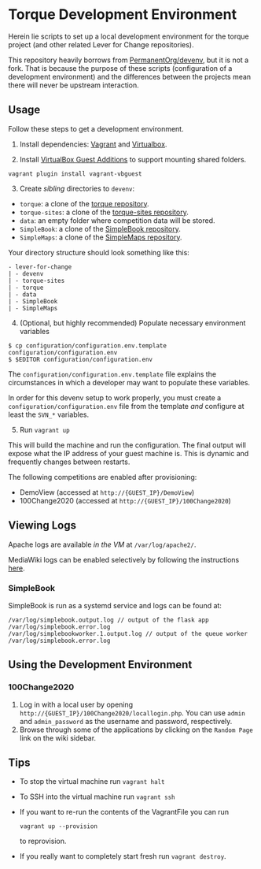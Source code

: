 # Torque Development Environment

Herein lie scripts to set up a local development environment for the torque project (and other related Lever for Change repositories).

This repository heavily borrows from [PermanentOrg/devenv](https://github.com/PermanentOrg/devenv), but it is not a fork. That is because the purpose of these scripts (configuration of a development environment) and the differences between the projects mean there will never be upstream interaction.

## Usage
Follow these steps to get a development environment.

1. Install dependencies: [Vagrant](https://www.vagrantup.com/downloads) and [Virtualbox](https://www.virtualbox.org/wiki/Downloads).

2. Install [VirtualBox Guest Additions](https://www.virtualbox.org/manual/ch04.html) to support mounting shared folders.

```
vagrant plugin install vagrant-vbguest
```

3. Create *sibling* directories to `devenv`:

* `torque`: a clone of the [torque repository](https://github.com/OpenTechStrategies/torque).
* `torque-sites`: a clone of the [torque-sites repository](https://github.com/OpenTechStrategies/torque-sites).
* `data`: an empty folder where competition data will be stored.
* `SimpleBook`: a clone of the [SimpleBook repository](https://github.com/OpenTechStrategies/SimpleBook).
* `SimpleMaps`: a clone of the [SimpleMaps repository](https://github.com/OpenTechStrategies/SimpleMaps).

Your directory structure should look something like this:
```
- lever-for-change
| - devenv
| - torque-sites
| - torque
| - data
| - SimpleBook
| - SimpleMaps
```

4. (Optional, but highly recommended) Populate necessary environment variables

```
$ cp configuration/configuration.env.template configuration/configuration.env
$ $EDITOR configuration/configuration.env
```

The `configuration/configuration.env.template` file explains the circumstances in which a developer may want to populate these variables.

In order for this devenv setup to work properly, you must create a `configuration/configuration.env` file from the template _and_ configure at least the `SVN_*` variables.

5. Run `vagrant up`

This will build the machine and run the configuration. The final output will expose what the IP address of your guest machine is. This is dynamic and frequently changes between restarts.

The following competitions are enabled after provisioning:

* DemoView (accessed at `http://{GUEST_IP}/DemoView`)
* 100Change2020 (accessed at `http://{GUEST_IP}/100Change2020`)

## Viewing Logs

Apache logs are available _in the VM_ at `/var/log/apache2/`.

MediaWiki logs can be enabled selectively by following the instructions [here](https://www.mediawiki.org/wiki/Manual:How_to_debug).

### SimpleBook

SimpleBook is run as a systemd service and logs can be found at:

```
/var/log/simplebook.output.log // output of the flask app
/var/log/simplebook.error.log
/var/log/simplebookworker.1.output.log // output of the queue worker
/var/log/simplebook.error.log
```

## Using the Development Environment

### 100Change2020
1. Log in with a local user by opening `http://{GUEST_IP}/100Change2020/locallogin.php`. You can use `admin` and `admin_password` as the username and password, respectively.
2. Browse through some of the applications by clicking on the `Random Page` link on the wiki sidebar.
 
## Tips

* To stop the virtual machine run `vagrant halt`
* To SSH into the virtual machine run `vagrant ssh`
* If you want to re-run the contents of the VagrantFile you can run

  ```
  vagrant up --provision
  ```

  to reprovision.
* If you really want to completely start fresh run `vagrant destroy`.
